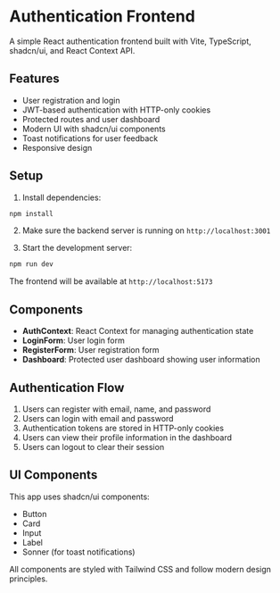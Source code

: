 # Authentication Frontend

A simple React authentication frontend built with Vite, TypeScript, shadcn/ui, and React Context API.

## Features

- User registration and login
- JWT-based authentication with HTTP-only cookies
- Protected routes and user dashboard
- Modern UI with shadcn/ui components
- Toast notifications for user feedback
- Responsive design

## Setup

1. Install dependencies:
```bash
npm install
```

2. Make sure the backend server is running on `http://localhost:3001`

3. Start the development server:
```bash
npm run dev
```

The frontend will be available at `http://localhost:5173`

## Components

- **AuthContext**: React Context for managing authentication state
- **LoginForm**: User login form
- **RegisterForm**: User registration form  
- **Dashboard**: Protected user dashboard showing user information

## Authentication Flow

1. Users can register with email, name, and password
2. Users can login with email and password
3. Authentication tokens are stored in HTTP-only cookies
4. Users can view their profile information in the dashboard
5. Users can logout to clear their session

## UI Components

This app uses shadcn/ui components:
- Button
- Card
- Input  
- Label
- Sonner (for toast notifications)

All components are styled with Tailwind CSS and follow modern design principles.
